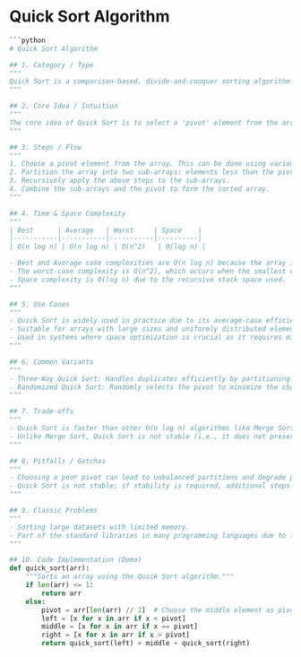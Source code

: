 # Quick Sort Algorithm

```python
```python
# Quick Sort Algorithm

## 1. Category / Type
"""
Quick Sort is a comparison-based, divide-and-conquer sorting algorithm.
"""

## 2. Core Idea / Intuition
"""
The core idea of Quick Sort is to select a 'pivot' element from the array and partition the other elements into two sub-arrays according to whether they are less than or greater than the pivot. The sub-arrays are then sorted recursively.
"""

## 3. Steps / Flow
"""
1. Choose a pivot element from the array. This can be done using various strategies such as picking the first element, the last element, the middle element, or a random element.
2. Partition the array into two sub-arrays: elements less than the pivot and elements greater than the pivot.
3. Recursively apply the above steps to the sub-arrays.
4. Combine the sub-arrays and the pivot to form the sorted array.
"""

## 4. Time & Space Complexity
"""
| Best      | Average   | Worst     | Space    |
|-----------|-----------|-----------|----------|
| O(n log n) | O(n log n) | O(n^2)   | O(log n) |

- Best and Average case complexities are O(n log n) because the array is divided into two nearly equal halves at each step.
- The worst-case complexity is O(n^2), which occurs when the smallest or largest element is always selected as the pivot, resulting in unbalanced partitions.
- Space complexity is O(log n) due to the recursive stack space used.
"""

## 5. Use Cases
"""
- Quick Sort is widely used in practice due to its average-case efficiency and in-place sorting capabilities.
- Suitable for arrays with large sizes and uniformly distributed elements.
- Used in systems where space optimization is crucial as it requires minimal additional space.
"""

## 6. Common Variants
"""
- Three-Way Quick Sort: Handles duplicates efficiently by partitioning the array into three parts: less than, equal to, and greater than the pivot.
- Randomized Quick Sort: Randomly selects the pivot to minimize the chances of encountering the worst-case scenario.
"""

## 7. Trade-offs
"""
- Quick Sort is faster than other O(n log n) algorithms like Merge Sort in practice due to its in-place operations, but its performance can degrade to O(n^2) in the worst-case.
- Unlike Merge Sort, Quick Sort is not stable (i.e., it does not preserve the relative order of equal elements).
"""

## 8. Pitfalls / Gotchas
"""
- Choosing a poor pivot can lead to unbalanced partitions and degrade performance to O(n^2).
- Quick Sort is not stable; if stability is required, additional steps need to be taken or a different algorithm should be used.
"""

## 9. Classic Problems
"""
- Sorting large datasets with limited memory.
- Part of the standard libraries in many programming languages due to its efficiency.
"""

## 10. Code Implementation (Demo)
def quick_sort(arr):
    """Sorts an array using the Quick Sort algorithm."""
    if len(arr) <= 1:
        return arr
    else:
        pivot = arr[len(arr) // 2]  # Choose the middle element as pivot
        left = [x for x in arr if x < pivot]
        middle = [x for x in arr if x == pivot]
        right = [x for x in arr if x > pivot]
        return quick_sort(left) + middle + quick_sort(right)
```
```